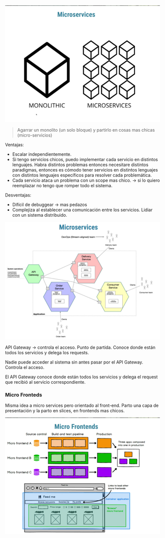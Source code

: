 
![](Attachments/Pasted%20image%2020240912205402.png)

> Agarrar un monolito (un solo bloque) y partirlo en cosas mas chicas (micro-servicios)


Ventajas: 
* Escalar independientemente. 
* Si tengo servicios chicos, puedo implementar cada servicio en distintos lenguajes. Habra distintos problemas entonces necesitare distintos paradigmas, entonces es cómodo tener servicios en distintos lenguajes con distintos lenguajes específicos para resolver cada problemática. 
* Cada servicio ataca un problema con un scope mas chico. -> si lo quiero reemplazar no tengo que romper todo el sistema.

Desventajas: 
*  Difícil de debuggear -> mas pedazos
* Complejiza al establecer una comunicación entre los servicios. Lidiar con un sistema distribuido. 


![](Attachments/Pasted%20image%2020240928204857.png)


API Gateway -> controla el acceso. Punto de partida. Conoce donde están todos los servicios y delega los requests.

Nadie puede acceder al sistema sin antes pasar por el API Gateway. Controla el acceso.

El API Gateway conoce donde están todos los servicios y delega el request que recibió al servicio correspondiente.



### Micro Fronteds

Misma idea a micro services pero orientado al front-end. Parto una capa de presentación y la parto en slices, en frontends mas chicos.

![](Attachments/Pasted%20image%2020240912210502.png)

